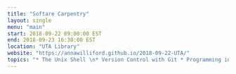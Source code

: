 ```yaml
---
title: "Softare Carpentry"
layout: single
menu: "main"
start: 2018-09-22 09:00:00 EST
end: 2018-09-23 16:30:00 EST
location: "UTA Library"
website: "https://annawilliford.github.io/2018-09-22-UTA/"
topics: "* The Unix Shell \n* Version Control with Git * Programming in R *"
---
```

